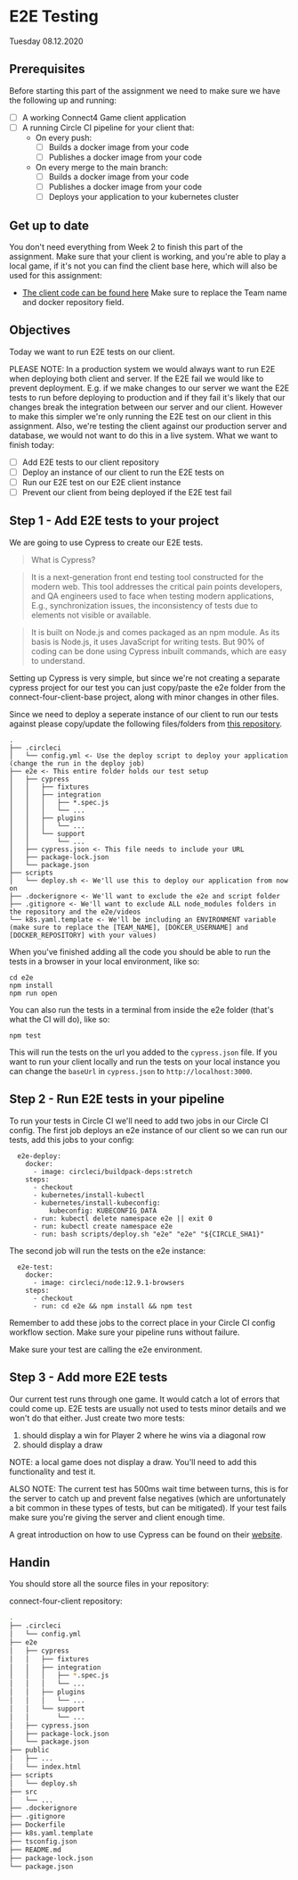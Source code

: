 # E2E Testing

Tuesday 08.12.2020

## Prerequisites
Before starting this part of the assignment we need to make sure we have the following up and running:
- [ ] A working Connect4 Game client application
- [ ] A running Circle CI pipeline for your client that:
    - On every push:
        - [ ] Builds a docker image from your code
        - [ ] Publishes a docker image from your code
    - On every merge to the main branch:
        - [ ] Builds a docker image from your code
        - [ ] Publishes a docker image from your code
        - [ ] Deploys your application to your kubernetes cluster

## Get up to date
You don't need everything from Week 2 to finish this part of the assignment. Make sure that your client is working, and you're able to play a local game, if it's not you can find the client base here, which will also be used for this assignment:
- [The client code can be found here](https://github.com/hgop/connect-four-client-base)
Make sure to replace the Team name and docker repository field.

## Objectives
Today we want to run E2E tests on our client.

PLEASE NOTE: In a production system we would always want to run E2E when deploying both client and server. If the E2E fail we would like to prevent deployment. E.g. if we make changes to our server we want the E2E tests to run before deploying to production and if they fail it's likely that our changes break the integration between our server and our client. However to make this simpler we're only running the E2E test on our client in this assignment. Also, we're testing the client against our production server and database, we would not want to do this in a live system.
What we want to finish today:

- [ ] Add E2E tests to our client repository
- [ ] Deploy an instance of our client to run the E2E tests on
- [ ] Run our E2E test on our E2E client instance
- [ ] Prevent our client from being deployed if the E2E test fail

## Step 1 - Add E2E tests to your project
We are going to use Cypress to create our E2E tests.

> What is Cypress?

> It is a next-generation front end testing tool constructed for the modern web. This tool addresses the critical pain points developers, and QA engineers used to face when testing modern applications, E.g., synchronization issues, the inconsistency of tests due to elements not visible or available.

> It is built on Node.js and comes packaged as an npm module. As its basis is Node.js, it uses JavaScript for writing tests. But 90% of coding can be done using Cypress inbuilt commands, which are easy to understand.

Setting up Cypress is very simple, but since we're not creating a separate cypress project for our test you can just copy/paste the e2e folder from the connect-four-client-base project, along with minor changes in other files.

Since we need to deploy a seperate instance of our client to run our tests against please copy/update the following files/folders from [this repository](https://github.com/hgop/connect-four-client-base).
```
.
├── .circleci
│   └── config.yml <- Use the deploy script to deploy your application (change the run in the deploy job)
├── e2e <- This entire folder holds our test setup
│   ├── cypress
│   │   ├── fixtures
│   │   ├── integration
│   │   │   ├── *.spec.js
│   │   │   └── ...
│   │   ├── plugins
│   │   │   └── ...
│   │   └── support
│   │       └── ...
│   ├── cypress.json <- This file needs to include your URL
│   ├── package-lock.json
│   └── package.json
├── scripts
│   └── deploy.sh <- We'll use this to deploy our application from now on
├── .dockerignore <- We'll want to exclude the e2e and script folder
├── .gitignore <- We'll want to exclude ALL node_modules folders in the repository and the e2e/videos
└── k8s.yaml.template <- We'll be including an ENVIRONMENT variable (make sure to replace the [TEAM_NAME], [DOKCER_USERNAME] and [DOCKER_REPOSITORY] with your values)
```
When you've finished adding all the code you should be able to run the tests in a browser in your local environment, like so:
```
cd e2e
npm install
npm run open
```
You can also run the tests in a terminal from inside the e2e folder (that's what the CI will do), like so:
```
npm test
```
This will run the tests on the url you added to the `cypress.json` file. If you want to run your client locally and run the tests on your local instance you can change the `baseUrl` in `cypress.json` to `http://localhost:3000`.

## Step 2 - Run E2E tests in your pipeline
To run your tests in Circle CI we'll need to add two jobs in our Circle CI config. The first job deploys an e2e instance of our client so we can run our tests, add this jobs to your config:
```
  e2e-deploy:
    docker:
      - image: circleci/buildpack-deps:stretch
    steps:
      - checkout
      - kubernetes/install-kubectl
      - kubernetes/install-kubeconfig:
          kubeconfig: KUBECONFIG_DATA
      - run: kubectl delete namespace e2e || exit 0
      - run: kubectl create namespace e2e
      - run: bash scripts/deploy.sh "e2e" "e2e" "${CIRCLE_SHA1}"
```
The second job will run the tests on the e2e instance:
```
  e2e-test:
    docker:
      - image: circleci/node:12.9.1-browsers
    steps:
      - checkout
      - run: cd e2e && npm install && npm test
```
Remember to add these jobs to the correct place in your Circle CI config workflow section.
Make sure your pipeline runs without failure.

Make sure your test are calling the e2e environment.

## Step 3 - Add more E2E tests
Our current test runs through one game. It would catch a lot of errors that could come up. E2E tests are usually not used to tests minor details and we won't do that either. Just create two more tests:
1. should display a win for Player 2 where he wins via a diagonal row
2. should display a draw

NOTE: a local game does not display a draw. You'll need to add this functionality and test it.

ALSO NOTE: The current test has 500ms wait time between turns, this is for the server to catch up and prevent false negatives (which are unfortunately a bit common in these types of tests, but can be mitigated). If your test fails make sure you're giving the server and client enough time.

A great introduction on how to use Cypress can be found on their [website](https://docs.cypress.io/guides/core-concepts/introduction-to-cypress.html).

## Handin

You should store all the source files in your repository:

connect-four-client repository:
```bash
.
├── .circleci
│   └── config.yml
├── e2e
│   ├── cypress
│   │   ├── fixtures
│   │   ├── integration
│   │   │   ├── *.spec.js
│   │   │   └── ...
│   │   ├── plugins
│   │   │   └── ...
│   │   └── support
│   │       └── ...
│   ├── cypress.json
│   ├── package-lock.json
│   └── package.json
├── public
│   ├── ...
│   └── index.html
├── scripts
│   └── deploy.sh
├── src
│   └── ...
├── .dockerignore
├── .gitignore
├── Dockerfile
├── k8s.yaml.template
├── tsconfig.json
├── README.md
├── package-lock.json
└── package.json
```
